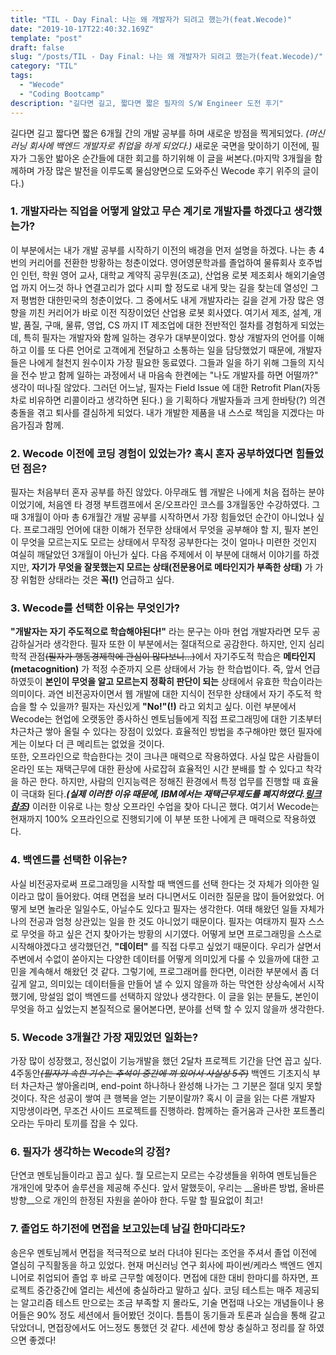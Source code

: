 ```yaml
---
title: "TIL - Day Final: 나는 왜 개발자가 되려고 했는가(feat.Wecode)"
date: "2019-10-17T22:40:32.169Z"
template: "post"
draft: false
slug: "/posts/TIL - Day Final: 나는 왜 개발자가 되려고 했는가(feat.Wecode)/"
category: "TIL"
tags:
  - "Wecode"
  - "Coding Bootcamp"
description: "길다면 길고, 짧다면 짧은 필자의 S/W Engineer 도전 후기"
---
```

길다면 길고 짧다면 짧은 6개월 간의 개발 공부를 하며 새로운 방점을 찍게되었다. *(머신러닝 회사에 백엔드 개발자로 취업을 하게 되었다.)* 새로운 국면을 맞이하기 이전에, 필자가 그동안 밟아온 순간들에 대한 회고를 하기위해 이 글을 써본다.(마지막 3개월을 함께하며 가장 많은 발전을 이루도록 물심양면으로 도와주신 Wecode 후기 위주의 글이다.)

### 1. 개발자라는 직업을 어떻게 알았고 무슨 계기로 개발자를 하겠다고 생각했는가?
이 부분에서는 내가 개발 공부를 시작하기 이전의 배경을 먼저 설명을 하겠다. 나는 총 4번의 커리어를 전환한 방황하는 청춘이었다. 영어영문학과를 졸업하여 물류회사 호주법인 인턴, 학원 영어 교사, 대학교 계약직 공무원(조교), 산업용 로봇 제조회사 해외기술영업 까지 어느것 하나 연결고리가 없다 시피 할 정도로 내게 맞는 길을 찾는데 열성인 그저 평범한 대한민국의 청춘이었다. 그 중에서도 내게 개발자라는 길을 걷게 가장 많은 영향을 끼친 커리어가 바로 이전 직장이었던 산업용 로봇 회사였다. 여기서 제조, 설계, 개발, 품질, 구매, 물류, 영업, CS 까지 IT 제조업에 대한 전반적인 절차를 경험하게 되었는데, 특히 필자는 개발자와 함께 일하는 경우가 대부분이었다. 항상 개발자의 언어를 이해하고 이를 또 다른 언어로 고객에게 전달하고 소통하는 일을 담당했었기 때문에, 개발자들은 나에게 철천지 원수이자 가장 필요한 동료였다. 그들과 일을 하기 위해 그들의 지식을 전수 받고 함께 일하는 과정에서 내 마음속 한켠에는 "나도 개발자를 하면 어떨까?" 생각이 떠나질 않았다. 그러던 어느날, 필자는 Field Issue 에 대한 Retrofit Plan(자동차로 비유하면 리콜이라고 생각하면 된다.) 을 기획하다 개발자들과 크게 한바탕(?) 의견 충돌을 겪고 퇴사를 결심하게 되었다. 내가 개발한 제품을 내 스스로 책임을 지겠다는 마음가짐과 함께.

### 2. Wecode 이전에 코딩 경험이 있었는가? 혹시 혼자 공부하였다면 힘들었던 점은?
필자는 처음부터 혼자 공부를 하진 않았다. 아무래도 웹 개발은 나에게 처음 접하는 분야이었기에, 처음엔 타 경쟁 부트캠프에서 온/오프라인 코스를 3개월동안 수강하였다. 그 때 3개월이 아마 총 6개월간 개발 공부를 시작하면서 가장 힘들었던 순간이 아니었나 싶다. 프로그래밍 언어에 대한 이해가 전무한 상태에서 무엇을 공부해야 할 지, 필자 본인이 무엇을 모르는지도 모르는 상태에서 무작정 공부한다는 것이 얼마나 미련한 것인지 여실히 깨달았던 3개월이 아닌가 싶다. 다음 주제에서 이 부분에 대해서 이야기를 하겠지만, __자기가 무엇을 잘못했는지 모르는 상태(전문용어로 메타인지가 부족한 상태)__ 가 가장 위험한 상태라는 것은 __꼭(!)__ 언급하고 싶다.

### 3. Wecode를 선택한 이유는 무엇인가?
__"개발자는 자기 주도적으로 학습해야된다!"__ 라는 문구는 아마 현업 개발자라면 모두 공감하실거라 생각한다. 필자 또한 이 부분에서는 절대적으로 공감한다. 하지만, 인지 심리학적 관점~~(필자가 행동경제학에 관심이 많다보니...)~~에서 자기주도적 학습은 __메타인지(metacognition)__ 가 적정 수준까지 오른 상태에서 가능 한 학습법이다. 즉, 앞서 언급하였듯이 __본인이 무엇을 알고 모르는지 정확히 판단이 되는__ 상태에서 유효한 학습이라는 의미이다. 과연 비전공자이면서 웹 개발에 대한 지식이 전무한 상태에서 자기 주도적 학습을 할 수 있을까? 필자는 자신있게 __"No!"(!)__ 라고 외치고 싶다. 이런 부분에서 Wecode는 현업에 오랫동안 종사하신 멘토님들에게 직접 프로그래밍에 대한 기초부터 차근차근 쌓아 올릴 수 있다는 장점이 있었다. 효율적인 방법을 추구해야만 했던 필자에게는 이보다 더 큰 메리트는 없었을 것이다.</br>
또한, 오프라인으로 학습한다는 것이 크나큰 매력으로 작용하였다. 사실 많은 사람들이 온라인 또는 재택근무에 대한 환상에 사로잡혀 효율적인 시간 분배를 할 수 있다고 착각을 하곤 한다. 하지만, 사람의 인지능력은 정해진 환경에서 특정 업무를 진행할 때 효율이 극대화 된다.__*(실제 이러한 이유 때문에, IBM에서는 재택근무제도를 폐지하였다.[링크 참조](https://news.joins.com/article/21612591))*__ 이러한 이유로 나는 항상 오프라인 수업을 찾아 다니곤 했다. 여기서 Wecode는 현재까지 100% 오프라인으로 진행되기에 이 부분 또한 나에게 큰 매력으로 작용하였다.

### 4. 백엔드를 선택한 이유는?
사실 비전공자로써 프로그래밍을 시작할 때 백엔드를 선택 한다는 것 자체가 의아한 일이라고 많이 들어왔다. 여태 면접을 보러 다니면서도 이러한 질문을 많이 들어왔었다. 어떻게 보면 놀라운 일일수도, 아닐수도 있다고 필자는 생각한다. 여태 해왔던 일들 자체가 나의 전공과 엄청 상관있는 일을 한 것도 아니었기 때문이다. 필자는 여태까지 필자 스스로 무엇을 하고 싶은 건지 찾아가는 방황의 시기였다. 어떻게 보면 프로그래밍을 스스로 시작해야겠다고 생각했던건, __"데이터"__ 를 직접 다루고 싶었기 때문이다. 우리가 살면서 주변에서 수없이 쏟아지는 다양한 데이터를 어떻게 의미있게 다룰 수 있을까에 대한 고민을 계속해서 해왔던 것 같다. 그렇기에, 프로그래머를 한다면, 이러한 부분에서 좀 더 깊게 알고, 의미있는 데이터들을 만들어 낼 수 있지 않을까 하는 막연한 상상속에서 시작했기에, 망설임 없이 백엔드를 선택하지 않았나 생각한다. 이 글을 읽는 분들도, 본인이 무엇을 하고 싶었는지 본질적으로 물어본다면, 분야를 선택 할 수 있지 않을까 생각한다.

### 5. Wecode 3개월간 가장 재밌었던 일화는?
가장 많이 성장했고, 정신없이 기능개발을 했던 2달차 프로젝트 기간을 단연 꼽고 싶다. 4주동안~~*(필자가 속한 기수는 추석이 중간에 껴 있어서 사실상 5주)*~~ 백엔드 기초지식 부터 차근차근 쌓아올리며, end-point 하나하나 완성해 나가는 그 기분은 절대 잊지 못할 것이다. 작은 성공이 쌓여 큰 행복을 얻는 기분이랄까? 혹시 이 글을 읽는 다른 개발자 지망생이라면, 무조건 사이드 프로젝트를 진행하라. 함께하는 즐거움과 근사한 포트폴리오라는 두마리 토끼를 잡을 수 있다.

### 6. 필자가 생각하는 Wecode의 강점?
단연코 멘토님들이라고 꼽고 싶다. 뭘 모르는지 모르는 수강생들을 위하여 멘토님들은 개개인에 맞추어 솔루션을 제공해 주신다. 앞서 말했듯이, 우리는 __올바른 방법, 올바른 방향__으로 개인의 한정된 자원을 쏟아야 한다. 두말 할 필요없이 최고!

### 7. 졸업도 하기전에 면접을 보고있는데 남길 한마디라도?
송은우 멘토님께서 면접을 적극적으로 보러 다녀야 된다는 조언을 주셔서 졸업 이전에 열심히 구직활동을 하고 있었다. 현재 머신러닝 연구 회사에 파이썬/케라스 백엔드 엔지니어로 취업되어 졸업 후 바로 근무할 예정이다. 면접에 대한 대비 한마디를 하자면, 프로젝트 중간중간에 열리는 세션에 충실하라고 말하고 싶다. 코딩 테스트는 매주 제공되는 알고리즘 테스트 만으로는 조금 부족할 지 몰라도, 기술 면접때 나오는 개념들이나 용어들은 90% 정도 세션에서 들어봤던 것이다. 틈틈이 동기들과 토론과 실습을 통해 갈고 닦았더니, 면접장에서도 어느정도 통했던 것 같다. 세션에 항상 충실하고 정리를 잘 하였으면 좋겠다!